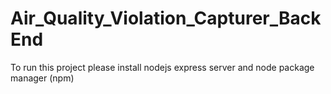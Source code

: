 # Air_Quality_Violation_Capturer_BackEnd
To run this project please install nodejs express server and node package manager (npm)
